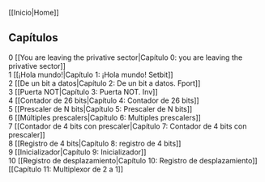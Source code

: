 [[Inicio|Home]]  

## Capítulos
0 [[You are leaving the privative sector|Capítulo 0: you are leaving the privative sector]]  
1 [[¡Hola mundo!|Capítulo 1: ¡Hola mundo! Setbit]]  
2 [[De un bit a datos|Capítulo 2: De un bit a datos. Fport]]  
3 [[Puerta NOT|Capítulo 3: Puerta NOT. Inv]]  
4 [[Contador de 26 bits|Capítulo 4: Contador de 26 bits]]  
5 [[Prescaler de N bits|Capítulo 5: Prescaler de N bits]]  
6 [[Múltiples prescalers|Capítulo 6: Multiples prescalers]]  
7 [[Contador de 4 bits con prescaler|Capítulo 7: Contador de 4 bits con prescaler]]  
8 [[Registro de 4 bits|Capítulo 8: registro de 4 bits]]  
9 [[Inicializador|Capítulo 9: Inicializador]]  
10 [[Registro de desplazamiento|Capítulo 10: Registro de desplazamiento]]  
[[Capítulo 11: Multiplexor de 2 a 1]]